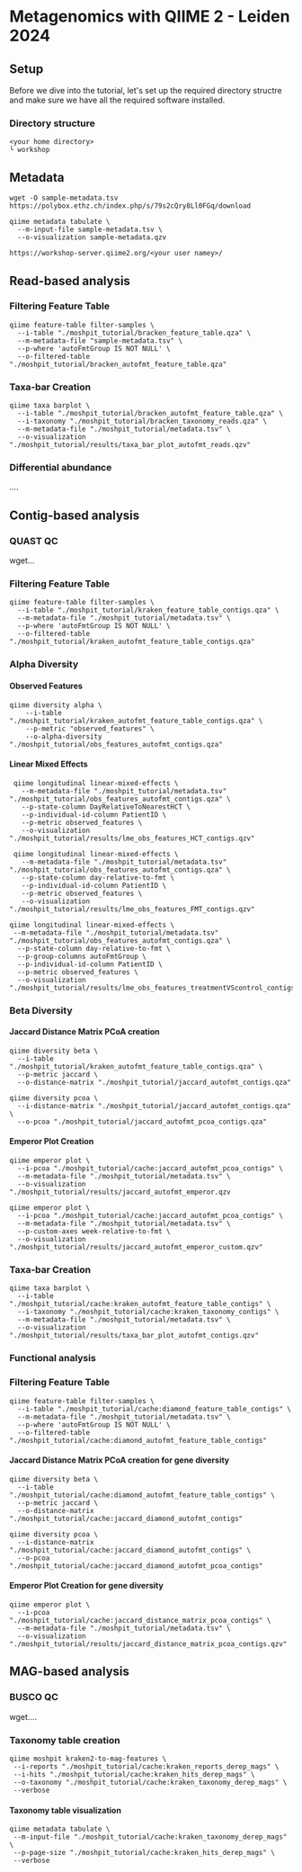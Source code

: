 # Metagenomics with QIIME 2 - Leiden 2024

## Setup

Before we dive into the tutorial, let's set up the required directory structre and make sure we have all the required software installed.

### Directory structure
```shell
<your home directory>
└ workshop
```

## Metadata
```shell
wget -O sample-metadata.tsv https://polybox.ethz.ch/index.php/s/79s2cQry8Ll0FGq/download
```

```shell
qiime metadata tabulate \
  --m-input-file sample-metadata.tsv \
  --o-visualization sample-metadata.qzv
```

```shell
https://workshop-server.qiime2.org/<your user namey>/
```

## Read-based analysis
### Filtering Feature Table
```shell
qiime feature-table filter-samples \
  --i-table "./moshpit_tutorial/bracken_feature_table.qza" \
  --m-metadata-file "sample-metadata.tsv" \
  --p-where 'autoFmtGroup IS NOT NULL' \
  --o-filtered-table "./moshpit_tutorial/bracken_autofmt_feature_table.qza"
```

### Taxa-bar Creation
```shell
qiime taxa barplot \
  --i-table "./moshpit_tutorial/bracken_autofmt_feature_table.qza" \
  --i-taxonomy "./moshpit_tutorial/bracken_taxonomy_reads.qza" \
  --m-metadata-file "./moshpit_tutorial/metadata.tsv" \
  --o-visualization "./moshpit_tutorial/results/taxa_bar_plot_autofmt_reads.qzv"
```
### Differential abundance
....


## Contig-based analysis
### QUAST QC
wget...

### Filtering Feature Table
```shell
qiime feature-table filter-samples \
  --i-table "./moshpit_tutorial/kraken_feature_table_contigs.qza" \
  --m-metadata-file "./moshpit_tutorial/metadata.tsv" \
  --p-where 'autoFmtGroup IS NOT NULL' \
  --o-filtered-table "./moshpit_tutorial/kraken_autofmt_feature_table_contigs.qza"
```
### Alpha Diversity
#### Observed Features 
```shell
qiime diversity alpha \
    --i-table "./moshpit_tutorial/kraken_autofmt_feature_table_contigs.qza" \
    --p-metric "observed_features" \
    --o-alpha-diversity "./moshpit_tutorial/obs_features_autofmt_contigs.qza"
```
#### Linear Mixed Effects
```shell
 qiime longitudinal linear-mixed-effects \
   --m-metadata-file "./moshpit_tutorial/metadata.tsv" "./moshpit_tutorial/obs_features_autofmt_contigs.qza" \
   --p-state-column DayRelativeToNearestHCT \
   --p-individual-id-column PatientID \
   --p-metric observed_features \
   --o-visualization "./moshpit_tutorial/results/lme_obs_features_HCT_contigs.qzv"
```

```shell
 qiime longitudinal linear-mixed-effects \
   --m-metadata-file "./moshpit_tutorial/metadata.tsv" "./moshpit_tutorial/obs_features_autofmt_contigs.qza" \
   --p-state-column day-relative-to-fmt \
   --p-individual-id-column PatientID \
   --p-metric observed_features \
   --o-visualization "./moshpit_tutorial/results/lme_obs_features_FMT_contigs.qzv"
```

```shell
qiime longitudinal linear-mixed-effects \
 --m-metadata-file "./moshpit_tutorial/metadata.tsv" "./moshpit_tutorial/obs_features_autofmt_contigs.qza" \
  --p-state-column day-relative-to-fmt \
  --p-group-columns autoFmtGroup \
  --p-individual-id-column PatientID \
  --p-metric observed_features \
  --o-visualization "./moshpit_tutorial/results/lme_obs_features_treatmentVScontrol_contigs.qzv"
```

### Beta Diversity
#### Jaccard Distance Matrix PCoA creation
```shell
qiime diversity beta \
  --i-table "./moshpit_tutorial/kraken_autofmt_feature_table_contigs.qza" \
  --p-metric jaccard \
  --o-distance-matrix "./moshpit_tutorial/jaccard_autofmt_contigs.qza"
```

```shell
qiime diversity pcoa \
  --i-distance-matrix "./moshpit_tutorial/jaccard_autofmt_contigs.qza" \
  --o-pcoa "./moshpit_tutorial/jaccard_autofmt_pcoa_contigs.qza"
```
#### Emperor Plot Creation
```shell
qiime emperor plot \
  --i-pcoa "./moshpit_tutorial/cache:jaccard_autofmt_pcoa_contigs" \
  --m-metadata-file "./moshpit_tutorial/metadata.tsv" \
  --o-visualization "./moshpit_tutorial/results/jaccard_autofmt_emperor.qzv
```

```shell
qiime emperor plot \
  --i-pcoa "./moshpit_tutorial/cache:jaccard_autofmt_pcoa_contigs" \
  --m-metadata-file "./moshpit_tutorial/metadata.tsv" \
  --p-custom-axes week-relative-to-fmt \
  --o-visualization "./moshpit_tutorial/results/jaccard_autofmt_emperor_custom.qzv"
```

### Taxa-bar Creation
```shell
qiime taxa barplot \
  --i-table "./moshpit_tutorial/cache:kraken_autofmt_feature_table_contigs" \
  --i-taxonomy "./moshpit_tutorial/cache:kraken_taxonomy_contigs" \
  --m-metadata-file "./moshpit_tutorial/metadata.tsv" \
  --o-visualization "./moshpit_tutorial/results/taxa_bar_plot_autofmt_contigs.qzv"
```
### Functional analysis
### Filtering Feature Table
```shell
qiime feature-table filter-samples \
  --i-table "./moshpit_tutorial/cache:diamond_feature_table_contigs" \
  --m-metadata-file "./moshpit_tutorial/metadata.tsv" \
  --p-where 'autoFmtGroup IS NOT NULL' \
  --o-filtered-table "./moshpit_tutorial/cache:diamond_autofmt_feature_table_contigs"
```
#### Jaccard Distance Matrix PCoA creation for gene diversity
```shell
qiime diversity beta \
  --i-table "./moshpit_tutorial/cache:diamond_autofmt_feature_table_contigs" \
  --p-metric jaccard \
  --o-distance-matrix "./moshpit_tutorial/cache:jaccard_diamond_autofmt_contigs"
```

```shell
qiime diversity pcoa \
  --i-distance-matrix "./moshpit_tutorial/cache:jaccard_diamond_autofmt_contigs" \
  --o-pcoa "./moshpit_tutorial/cache:jaccard_diamond_autofmt_pcoa_contigs"
```
#### Emperor Plot Creation for gene diversity
```shell
qiime emperor plot \
  --i-pcoa  "./moshpit_tutorial/cache:jaccard_distance_matrix_pcoa_contigs" \
  --m-metadata-file "./moshpit_tutorial/metadata.tsv" \
  --o-visualization "./moshpit_tutorial/results/jaccard_distance_matrix_pcoa_contigs.qzv"
```

## MAG-based analysis
### BUSCO QC
wget....

### Taxonomy table creation
```shell
qiime moshpit kraken2-to-mag-features \
 --i-reports "./moshpit_tutorial/cache:kraken_reports_derep_mags" \
 --i-hits "./moshpit_tutorial/cache:kraken_hits_derep_mags" \
 --o-taxonomy "./moshpit_tutorial/cache:kraken_taxonomy_derep_mags" \
 --verbose
```

#### Taxonomy table visualization
```shell
qiime metadata tabulate \
 --m-input-file "./moshpit_tutorial/cache:kraken_taxonomy_derep_mags" \
 --p-page-size "./moshpit_tutorial/cache:kraken_hits_derep_mags" \
 --verbose
```



